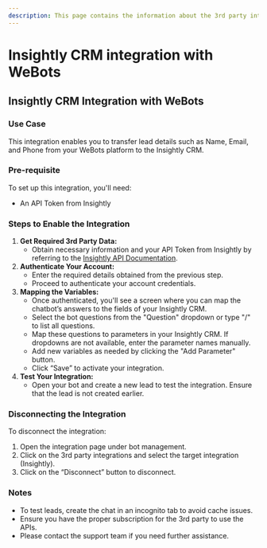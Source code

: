 ```yaml
---
description: This page contains the information about the 3rd party integrations.
---
```


# Insightly CRM integration with WeBots

## Insightly CRM Integration with WeBots

### Use Case

This integration enables you to transfer lead details such as Name, Email, and Phone from your WeBots platform to the Insightly CRM.

### Pre-requisite

To set up this integration, you'll need:

* An API Token from Insightly

### Steps to Enable the Integration

1. **Get Required 3rd Party Data:**
   * Obtain necessary information and your API Token from Insightly by referring to the [Insightly API Documentation](https://api.na1.insightly.com/v3.1/#!/Overview/Introduction).
2. **Authenticate Your Account:**
   * Enter the required details obtained from the previous step.
   * Proceed to authenticate your account credentials.
3. **Mapping the Variables:**
   * Once authenticated, you'll see a screen where you can map the chatbot’s answers to the fields of your Insightly CRM.
   * Select the bot questions from the "Question" dropdown or type "/" to list all questions.
   * Map these questions to parameters in your Insightly CRM. If dropdowns are not available, enter the parameter names manually.
   * Add new variables as needed by clicking the "Add Parameter" button.
   * Click “Save” to activate your integration.
4. **Test Your Integration:**
   * Open your bot and create a new lead to test the integration. Ensure that the lead is not created earlier.

### Disconnecting the Integration

To disconnect the integration:

1. Open the integration page under bot management.
2. Click on the 3rd party integrations and select the target integration (Insightly).
3. Click on the “Disconnect” button to disconnect.

### Notes

* To test leads, create the chat in an incognito tab to avoid cache issues.
* Ensure you have the proper subscription for the 3rd party to use the APIs.
* Please contact the support team if you need further assistance.
